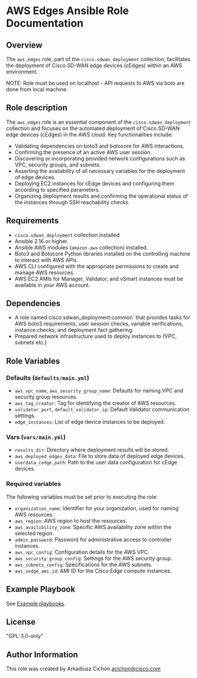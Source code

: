 # AWS Edges Ansible Role Documentation

## Overview

The `aws_edges` role, part of the `cisco.sdwan_deployment` collection, facilitates the deployment of Cisco SD-WAN edge devices (cEdges) within an AWS environment.

NOTE: Role must be used on localhost - API requests to AWS via boto are done from local machine.

## Role description

The `aws_edges` role is an essential component of the `cisco.sdwan_deployment` collection and focuses on the automated deployment of Cisco SD-WAN edge devices (cEdges) in the AWS cloud. Key functionalities include:

- Validating dependencies on boto3 and botocore for AWS interactions.
- Confirming the presence of an active AWS user session.
- Discovering or incorporating provided network configurations such as VPC, security groups, and subnets.
- Asserting the availability of all necessary variables for the deployment of edge devices.
- Deploying EC2 instances for cEdge devices and configuring them according to specified parameters.
- Organizing deployment results and confirming the operational status of the instances through SSH reachability checks.

## Requirements

- `cisco.sdwan_deployment` collection installed
- Ansible 2.16 or higher.
- Ansible AWS modules (`amazon.aws` collection) installed.
- Boto3 and Botocore Python libraries installed on the controlling machine to interact with AWS APIs.
- AWS CLI configured with the appropriate permissions to create and manage AWS resources.
- AWS EC2 AMIs for Manager, Validator, and vSmart instances must be available in your AWS account.

## Dependencies

- A role named cisco.sdwan_deployment.common`  that provides tasks for AWS boto3 requirements, user session checks, variable verifications, instance checks, and deployment fact gathering.
- Prepared network infrastructure used to deploy instances to (VPC, subnets etc.)

## Role Variables

### Defaults (`defaults/main.yml`)

- `aws_vpc_name`, `aws_security_group_name`: Defaults for naming VPC and security group resources.
- `aws_tag_creator`: Tag for identifying the creator of AWS resources.
- `validator_port`, `default_validator_ip`: Default Validator communication settings.
- `edge_instances`: List of edge device instances to be deployed.

### Vars (`vars/main.yml`)

- `results_dir`: Directory where deployment results will be stored.
- `aws_deployed_edges_data`: File to store data of deployed edge devices.
- `userdata_cedge_path`: Path to the user data configuration for cEdge devices.

### Required variables

The following variables must be set prior to executing the role:

- `organization_name`: Identifier for your organization, used for naming AWS resources.
- `aws_region`: AWS region to host the resources.
- `aws_availibility_zone`: Specific AWS availability zone within the selected region.
- `admin_password`: Password for administrative access to controller instances.
- `aws_vpc_config`: Configuration details for the AWS VPC.
- `aws_security_group_config`: Settings for the AWS security group.
- `aws_subnets_config`: Specifications for the AWS subnets.
- `aws_cedge_ami_id`: AMI ID for the Cisco Edge compute instances.

## Example Playbook

See [Example playbooks](https://github.com/cisco-en-programmability/ansible-collection-sdwan-deployment/tree/main/playbooks).

## License

"GPL-3.0-only"

## Author Information

This role was created by Arkadiusz Cichon <acichon@cisco.com>
